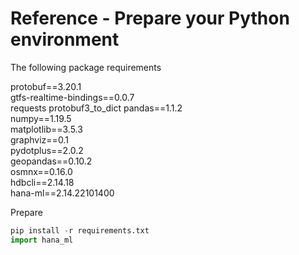 # Reference - Prepare your Python environment <a name="appA-sub1"></a>

The following  package requirements

protobuf==3.20.1  
gtfs-realtime-bindings==0.0.7  
requests
protobuf3_to_dict
pandas==1.1.2  
numpy==1.19.5  
matplotlib==3.5.3  
graphviz==0.1  
pydotplus==2.0.2  
geopandas==0.10.2  
osmnx==0.16.0  
hdbcli==2.14.18  
hana-ml==2.14.22101400

Prepare
````Python
pip install -r requirements.txt
import hana_ml

````

